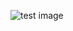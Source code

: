 ![test image](https://raw.githubusercontent.com/baileytom/cifar10-gan/master/images/sample_1000.png)
